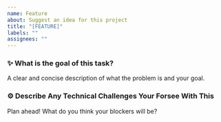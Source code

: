 ```yaml
---
name: Feature
about: Suggest an idea for this project
title: "[FEATURE]"
labels: ""
assignees: ""
---
```


### ✨ What is the goal of this task?

A clear and concise description of what the problem is and your goal.

### ⚙️ Describe Any Technical Challenges Your Forsee With This

Plan ahead! What do you think your blockers will be?
